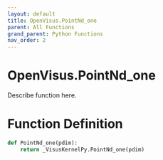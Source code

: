```yaml
---
layout: default
title: OpenVisus.PointNd_one
parent: All Functions
grand_parent: Python Functions
nav_order: 2
---
```


# OpenVisus.PointNd_one

Describe function here.

# Function Definition

```python
def PointNd_one(pdim):
    return _VisusKernelPy.PointNd_one(pdim)
```